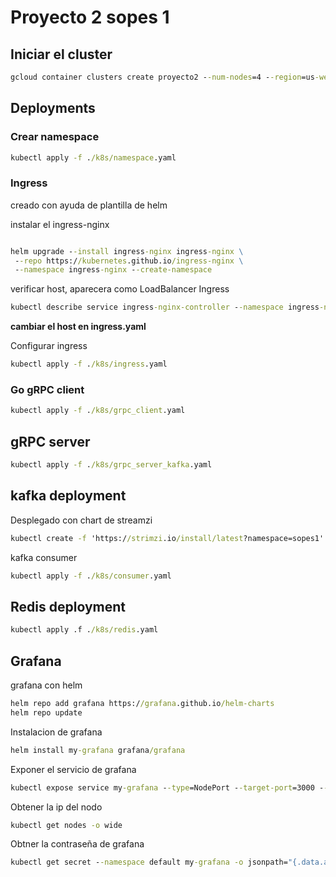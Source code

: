 # Proyecto 2 sopes 1

## Iniciar el cluster

```cmd
gcloud container clusters create proyecto2 --num-nodes=4 --region=us-west1-a --tags=allin,allout --machine-type=e2-medium --no-enable-network-policy --disk-size=25GB --disk-type pd-standard
```

## Deployments

### Crear namespace

```cmd
kubectl apply -f ./k8s/namespace.yaml
```

### Ingress

creado con ayuda de plantilla de helm

instalar el ingress-nginx

```cmd

helm upgrade --install ingress-nginx ingress-nginx \
 --repo https://kubernetes.github.io/ingress-nginx \
 --namespace ingress-nginx --create-namespace
```

verificar host, aparecera como LoadBalancer Ingress

```cmd
kubectl describe service ingress-nginx-controller --namespace ingress-nginx
```

**cambiar el host en ingress.yaml**

Configurar ingress

```cmd
kubectl apply -f ./k8s/ingress.yaml
```

### Go gRPC client

```cmd
kubectl apply -f ./k8s/grpc_client.yaml
```

## gRPC server

```cmd
kubectl apply -f ./k8s/grpc_server_kafka.yaml
```

## kafka deployment

Desplegado con chart de streamzi

```cmd
kubectl create -f 'https://strimzi.io/install/latest?namespace=sopes1' -n sopes1
```

kafka consumer

```cmd
kubectl apply -f ./k8s/consumer.yaml
```

## Redis deployment

```cmd
kubectl apply .f ./k8s/redis.yaml
```

## Grafana

grafana con helm

```cmd
helm repo add grafana https://grafana.github.io/helm-charts
helm repo update
```

Instalacion de grafana

```cmd
helm install my-grafana grafana/grafana
```

Exponer el servicio de grafana

```cmd
kubectl expose service my-grafana --type=NodePort --target-port=3000 --name=grafana-node-port-service
```

Obtener la ip del nodo

```cmd
kubectl get nodes -o wide
```

Obtner la contraseña de grafana

```cmd
kubectl get secret --namespace default my-grafana -o jsonpath="{.data.admin-password}" | base64 --decode ; echo
```
